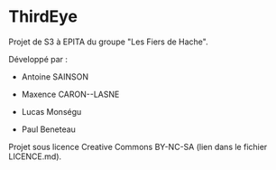 # ThirdEye
Projet de S3 à EPITA du groupe "Les Fiers de Hache".

Développé par :

- Antoine SAINSON

- Maxence CARON--LASNE

- Lucas Monségu

- Paul Beneteau



Projet sous licence Creative Commons BY-NC-SA (lien dans le fichier LICENCE.md).
